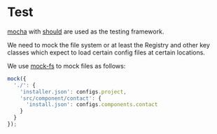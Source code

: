 # Test

[mocha](https://mochajs.org/) with [should]() are used as the testing framework.

We need to mock the file system or at least the Registry and other key classes which expect to load 
certain config files at certain locations.

We use [mock-fs](https://github.com/tschaub/mock-fs) to mock files as follows:

```js
mock({
  './': {
    'installer.json': configs.project,
    'src/component/contact': {
      'install.json': configs.components.contact 
    }
  }
});
``` 

